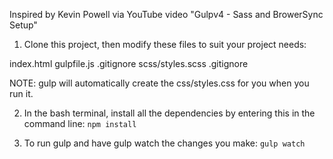 
Inspired by Kevin Powell via YouTube video "Gulpv4 - Sass and BrowerSync Setup"

1. Clone this project, then modify these files to suit your project needs: 

index.html
gulpfile.js
.gitignore
scss/styles.scss
.gitignore 

NOTE: gulp will automatically create the css/styles.css for you when you run it.

2. In the bash terminal, install all the dependencies by entering this in the command line:
` npm install `

3. To run gulp and have gulp watch the changes you make:
` gulp watch `

